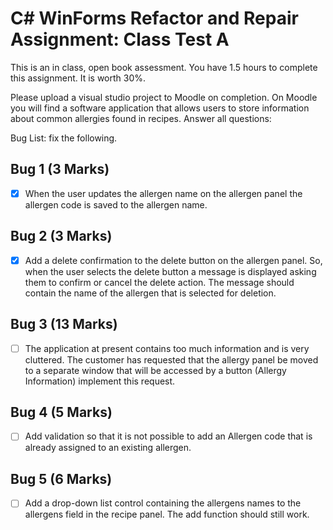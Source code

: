 
# C# WinForms Refactor and Repair Assignment: Class Test A

This is an in class, open book assessment. You have 1.5 hours to complete this assignment.
It is worth 30%.

Please upload a visual studio project to Moodle on completion.
On Moodle you will find a software application that allows users to store information about common allergies found in recipes.
Answer all questions:

Bug List: fix the following.

## Bug 1 (3 Marks)

- [x] When the user updates the allergen name on the allergen panel the allergen code is saved to the allergen name.

## Bug 2 (3 Marks)

- [x] Add a delete confirmation to the delete button on the allergen panel. So, when the user selects the delete button a message is displayed asking them to confirm or cancel the delete action. The message should contain the name of the allergen that is selected for deletion.

## Bug 3 (13 Marks)

- [ ] The application at present contains too much information and is very cluttered. The customer has requested that the allergy panel be moved to a separate window that will be accessed by a button (Allergy Information) implement this request.

## Bug 4 (5 Marks)

- [ ] Add validation so that it is not possible to add an Allergen code that is already assigned to an existing allergen.

## Bug 5 (6 Marks)

- [ ] Add a drop-down list control containing the allergens names to the allergens field in the recipe panel. The add function should still work.
